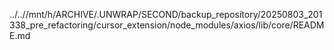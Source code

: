 ../..//mnt/h/ARCHIVE/.UNWRAP/SECOND/backup_repository/20250803_201338_pre_refactoring/cursor_extension/node_modules/axios/lib/core/README.md